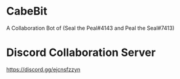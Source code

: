 # CabeBit
A Collaboration Bot of (Seal the Peal#4143 and Peal the Seal#7413)



# Discord Collaboration Server

https://discord.gg/ejcnsfzzyn


